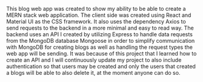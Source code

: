 This blog web app was created to show my ability to be able to create a MERN stack web application. The client side was created using React and Material UI as the CSS framework. It also uses the dependency Axios to send requests to the backend in a more minimal and easy to read way. The backend uses an API I created by utilizing Express to handle data requests from the MongoDB database Mongoose in order to simplify communication with MongoDB for creating blogs as well as handling the request types the web app will be sending. It was because of this project that I learned how to create an API and I will continuously update my project to also include authentication so that users may be created and only the users that created a blogs will be able to also delete it, at the moment anyone can do so.

